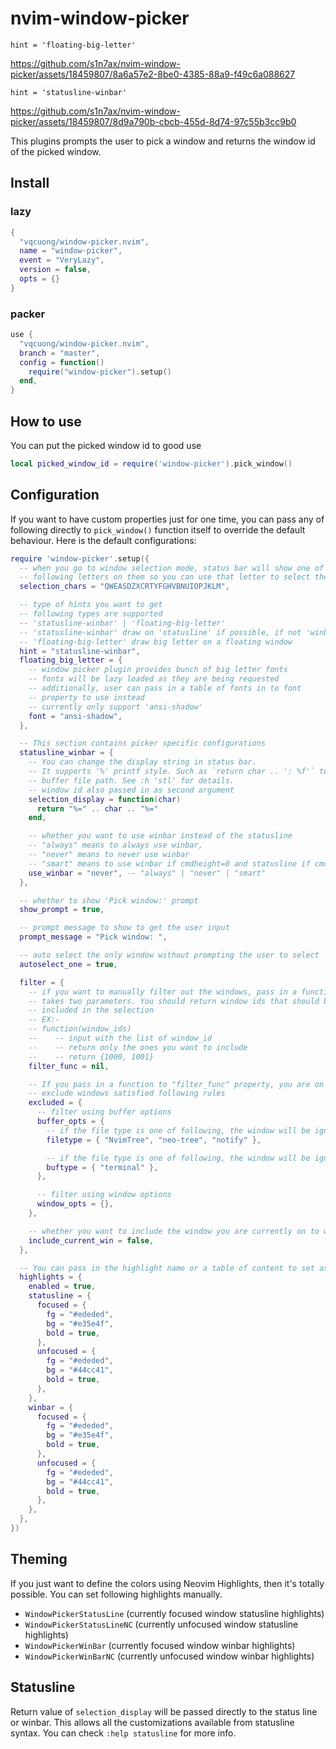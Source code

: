 # nvim-window-picker

`hint = 'floating-big-letter'`

https://github.com/s1n7ax/nvim-window-picker/assets/18459807/8a6a57e2-8be0-4385-88a9-f49c6a088627

`hint = 'statusline-winbar'`

https://github.com/s1n7ax/nvim-window-picker/assets/18459807/8d9a790b-cbcb-455d-8d74-97c55b3cc9b0

This plugins prompts the user to pick a window and returns the window id of the
picked window.

## Install

### lazy

```lua
{
  "vqcuong/window-picker.nvim",
  name = "window-picker",
  event = "VeryLazy",
  version = false,
  opts = {}
}
```

### packer
```lua
use {
  "vqcuong/window-picker.nvim",
  branch = "master",
  config = function()
    require("window-picker").setup()
  end,
}
```

## How to use
You can put the picked window id to good use
```lua
local picked_window_id = require('window-picker').pick_window()
```

## Configuration
If you want to have custom properties just for one time, you can pass any of
following directly to `pick_window()` function itself to override the default
behaviour. Here is the default configurations:
```lua
require 'window-picker'.setup({
  -- when you go to window selection mode, status bar will show one of
  -- following letters on them so you can use that letter to select the window
  selection_chars = "QWEASDZXCRTYFGHVBNUIOPJKLM",

  -- type of hints you want to get
  -- following types are supported
  -- 'statusline-winbar' | 'floating-big-letter'
  -- 'statusline-winbar' draw on 'statusline' if possible, if not 'winbar' will be
  -- 'floating-big-letter' draw big letter on a floating window
  hint = "statusline-winbar",
  floating_big_letter = {
    -- window picker plugin provides bunch of big letter fonts
    -- fonts will be lazy loaded as they are being requested
    -- additionally, user can pass in a table of fonts in to font
    -- property to use instead
    -- currently only support 'ansi-shadow'
    font = "ansi-shadow",
  },

  -- This section contains picker specific configurations
  statusline_winbar = {
    -- You can change the display string in status bar.
    -- It supports '%' printf style. Such as `return char .. ': %f'` to display
    -- buffer file path. See :h 'stl' for details.
    -- window id also passed in as second argument
    selection_display = function(char)
      return "%=" .. char .. "%="
    end,

    -- whether you want to use winbar instead of the statusline
    -- "always" means to always use winbar,
    -- "never" means to never use winbar
    -- "smart" means to use winbar if cmdheight=0 and statusline if cmdheight > 0
    use_winbar = "never", -- "always" | "never" | "smart"
  },

  -- whether to show 'Pick window:' prompt
  show_prompt = true,

  -- prompt message to show to get the user input
  prompt_message = "Pick window: ",

  -- auto select the only window without prompting the user to select
  autoselect_one = true,

  filter = {
    -- if you want to manually filter out the windows, pass in a function that
    -- takes two parameters. You should return window ids that should be
    -- included in the selection
    -- EX:-
    -- function(window_ids)
    --    -- input with the list of window_id
    --    -- return only the ones you want to include
    --    -- return {1000, 1001}
    filter_func = nil,

    -- If you pass in a function to "filter_func" property, you are on your own
    -- exclude windows satisfied following rules
    excluded = {
      -- filter using buffer options
      buffer_opts = {
        -- if the file type is one of following, the window will be ignored
        filetype = { "NvimTree", "neo-tree", "notify" },

        -- if the file type is one of following, the window will be ignored
        buftype = { "terminal" },
      },

      -- filter using window options
      window_opts = {},
    },

    -- whether you want to include the window you are currently on to window selection or not
    include_current_win = false,
  },

  -- You can pass in the highlight name or a table of content to set as highlight
  highlights = {
    enabled = true,
    statusline = {
      focused = {
        fg = "#ededed",
        bg = "#e35e4f",
        bold = true,
      },
      unfocused = {
        fg = "#ededed",
        bg = "#44cc41",
        bold = true,
      },
    },
    winbar = {
      focused = {
        fg = "#ededed",
        bg = "#e35e4f",
        bold = true,
      },
      unfocused = {
        fg = "#ededed",
        bg = "#44cc41",
        bold = true,
      },
    },
  },
})
```

## Theming
If you just want to define the colors using Neovim Highlights, then it's totally
possible. You can set following highlights manually.

- `WindowPickerStatusLine` (currently focused window statusline highlights)
- `WindowPickerStatusLineNC` (currently unfocused window statusline highlights)
- `WindowPickerWinBar` (currently focused window winbar highlights)
- `WindowPickerWinBarNC` (currently unfocused window winbar highlights)

## Statusline 
Return value of `selection_display` will be passed directly to the
status line or winbar. This allows all the customizations available from
statusline syntax. You can check `:help statusline` for more info.

